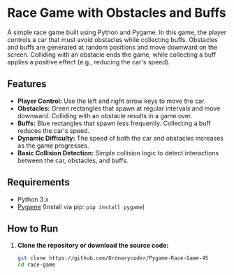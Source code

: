 # Race Game with Obstacles and Buffs

A simple race game built using Python and Pygame. In this game, the player controls a car that must avoid obstacles while collecting buffs. Obstacles and buffs are generated at random positions and move downward on the screen. Colliding with an obstacle ends the game, while collecting a buff applies a positive effect (e.g., reducing the car's speed).

## Features

- **Player Control:** Use the left and right arrow keys to move the car.
- **Obstacles:** Green rectangles that spawn at regular intervals and move downward. Colliding with an obstacle results in a game over.
- **Buffs:** Blue rectangles that spawn less frequently. Collecting a buff reduces the car's speed.
- **Dynamic Difficulty:** The speed of both the car and obstacles increases as the game progresses.
- **Basic Collision Detection:** Simple collision logic to detect interactions between the car, obstacles, and buffs.

## Requirements

- Python 3.x
- [Pygame](https://www.pygame.org/) (Install via pip: `pip install pygame`)

## How to Run

1. **Clone the repository or download the source code:**
   ```bash
   git clone https://github.com/Ordnarycoder/Pygame-Race-Game-45
   cd race-game
